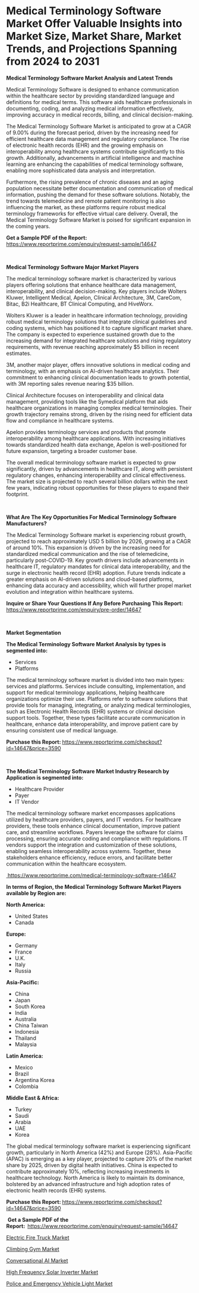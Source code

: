 <p><h1>Medical Terminology Software Market Offer Valuable Insights into Market Size, Market Share, Market Trends, and Projections Spanning from 2024 to 2031</h1></p><p><strong>Medical Terminology Software Market Analysis and Latest Trends</strong></p>
<p><p>Medical Terminology Software is designed to enhance communication within the healthcare sector by providing standardized language and definitions for medical terms. This software aids healthcare professionals in documenting, coding, and analyzing medical information effectively, improving accuracy in medical records, billing, and clinical decision-making. </p><p>The Medical Terminology Software Market is anticipated to grow at a CAGR of 9.00% during the forecast period, driven by the increasing need for efficient healthcare data management and regulatory compliance. The rise of electronic health records (EHR) and the growing emphasis on interoperability among healthcare systems contribute significantly to this growth. Additionally, advancements in artificial intelligence and machine learning are enhancing the capabilities of medical terminology software, enabling more sophisticated data analysis and interpretation. </p><p>Furthermore, the rising prevalence of chronic diseases and an aging population necessitate better documentation and communication of medical information, pushing the demand for these software solutions. Notably, the trend towards telemedicine and remote patient monitoring is also influencing the market, as these platforms require robust medical terminology frameworks for effective virtual care delivery. Overall, the Medical Terminology Software Market is poised for significant expansion in the coming years.</p></p>
<p><strong>Get a Sample PDF of the Report:&nbsp;</strong> <a href="https://www.reportprime.com/enquiry/request-sample/14647?utm_campaign=115&utm_medium=2&utm_source=Github&utm_content=ia&utm_term=29112024&utm_id=medical-terminology-software">https://www.reportprime.com/enquiry/request-sample/14647</a></p>
<p>&nbsp;</p>
<p><strong>Medical Terminology Software Major Market Players</strong></p>
<p><p>The medical terminology software market is characterized by various players offering solutions that enhance healthcare data management, interoperability, and clinical decision-making. Key players include Wolters Kluwer, Intelligent Medical, Apelon, Clinical Architecture, 3M, CareCom, Bitac, B2i Healthcare, BT Clinical Computing, and HiveWorx.</p><p>Wolters Kluwer is a leader in healthcare information technology, providing robust medical terminology solutions that integrate clinical guidelines and coding systems, which has positioned it to capture significant market share. The company is expected to experience sustained growth due to the increasing demand for integrated healthcare solutions and rising regulatory requirements, with revenue reaching approximately $5 billion in recent estimates.</p><p>3M, another major player, offers innovative solutions in medical coding and terminology, with an emphasis on AI-driven healthcare analytics. Their commitment to enhancing clinical documentation leads to growth potential, with 3M reporting sales revenue nearing $35 billion.</p><p>Clinical Architecture focuses on interoperability and clinical data management, providing tools like the Symedical platform that aids healthcare organizations in managing complex medical terminologies. Their growth trajectory remains strong, driven by the rising need for efficient data flow and compliance in healthcare systems.</p><p>Apelon provides terminology services and products that promote interoperability among healthcare applications. With increasing initiatives towards standardized health data exchange, Apelon is well-positioned for future expansion, targeting a broader customer base.</p><p>The overall medical terminology software market is expected to grow significantly, driven by advancements in healthcare IT, along with persistent regulatory changes, enhancing interoperability and clinical effectiveness. The market size is projected to reach several billion dollars within the next few years, indicating robust opportunities for these players to expand their footprint.</p></p>
<p>&nbsp;</p>
<p><strong>What Are The Key Opportunities For Medical Terminology Software Manufacturers?</strong></p>
<p><p>The Medical Terminology Software market is experiencing robust growth, projected to reach approximately USD 5 billion by 2026, growing at a CAGR of around 10%. This expansion is driven by the increasing need for standardized medical communication and the rise of telemedicine, particularly post-COVID-19. Key growth drivers include advancements in healthcare IT, regulatory mandates for clinical data interoperability, and the surge in electronic health record (EHR) adoption. Future trends indicate a greater emphasis on AI-driven solutions and cloud-based platforms, enhancing data accuracy and accessibility, which will further propel market evolution and integration within healthcare systems.</p></p>
<p><strong>Inquire or Share Your Questions If Any Before Purchasing This Report:</strong> <a href="https://www.reportprime.com/enquiry/pre-order/14647?utm_campaign=115&utm_medium=2&utm_source=Github&utm_content=ia&utm_term=29112024&utm_id=medical-terminology-software">https://www.reportprime.com/enquiry/pre-order/14647</a></p>
<p>&nbsp;</p>
<p><strong>Market Segmentation</strong></p>
<p><strong>The Medical Terminology Software Market Analysis by types is segmented into:</strong></p>
<p><ul><li>Services</li><li>Platforms</li></ul></p>
<p><p>The medical terminology software market is divided into two main types: services and platforms. Services include consulting, implementation, and support for medical terminology applications, helping healthcare organizations optimize their use. Platforms refer to software solutions that provide tools for managing, integrating, or analyzing medical terminologies, such as Electronic Health Records (EHR) systems or clinical decision support tools. Together, these types facilitate accurate communication in healthcare, enhance data interoperability, and improve patient care by ensuring consistent use of medical language.</p></p>
<p><strong>Purchase this Report:&nbsp;</strong><a href="https://www.reportprime.com/checkout?id=14647&price=3590&utm_campaign=115&utm_medium=2&utm_source=Github&utm_content=ia&utm_term=29112024&utm_id=medical-terminology-software">https://www.reportprime.com/checkout?id=14647&price=3590</a></p>
<p>&nbsp;</p>
<p><strong>The Medical Terminology Software Market Industry Research by Application is segmented into:</strong></p>
<p><ul><li>Healthcare Provider</li><li>Payer</li><li>IT Vendor</li></ul></p>
<p><p>The medical terminology software market encompasses applications utilized by healthcare providers, payers, and IT vendors. For healthcare providers, these tools enhance clinical documentation, improve patient care, and streamline workflows. Payers leverage the software for claims processing, ensuring accurate coding and compliance with regulations. IT vendors support the integration and customization of these solutions, enabling seamless interoperability across systems. Together, these stakeholders enhance efficiency, reduce errors, and facilitate better communication within the healthcare ecosystem.</p></p>
<p><a href="https://www.reportprime.com/medical-terminology-software-r14647?utm_campaign=115&utm_medium=2&utm_source=Github&utm_content=ia&utm_term=29112024&utm_id=medical-terminology-software">&nbsp;https://www.reportprime.com/medical-terminology-software-r14647</a></p>
<p><strong>In terms of Region, the Medical Terminology Software Market Players available by Region are:</strong></p>
<p>
    <p> <strong> North America: </strong>
        <ul>
            <li>United States</li>
            <li>Canada</li>
        </ul>
        </p> 
    <p> <strong> Europe: </strong>
        <ul>
            <li>Germany</li>
            <li>France</li>
            <li>U.K.</li>
            <li>Italy</li>
            <li>Russia</li>
        </ul>
        </p> 
    <p> <strong> Asia-Pacific: </strong>
        <ul>
            <li>China</li>
            <li>Japan</li>
            <li>South Korea</li>
            <li>India</li>
            <li>Australia</li>
            <li>China Taiwan</li>
            <li>Indonesia</li>
            <li>Thailand</li>
            <li>Malaysia</li>
        </ul>
        </p> 
    <p> <strong> Latin America: </strong>
        <ul>
            <li>Mexico</li>
            <li>Brazil</li>
            <li>Argentina Korea</li>
            <li>Colombia</li>
        </ul>
        </p> 
    <p> <strong> Middle East & Africa: </strong>
        <ul>
            <li>Turkey</li>
            <li>Saudi</li>
            <li>Arabia</li>
            <li>UAE</li>
            <li>Korea</li>
        </ul>
    </p>
    </p>
<p><p>The global medical terminology software market is experiencing significant growth, particularly in North America (42%) and Europe (28%). Asia-Pacific (APAC) is emerging as a key player, projected to capture 20% of the market share by 2025, driven by digital health initiatives. China is expected to contribute approximately 10%, reflecting increasing investments in healthcare technology. North America is likely to maintain its dominance, bolstered by an advanced infrastructure and high adoption rates of electronic health records (EHR) systems.</p></p>
<p><strong>Purchase this Report: </strong><a href="https://www.reportprime.com/checkout?id=14647&price=3590&utm_campaign=115&utm_medium=2&utm_source=Github&utm_content=ia&utm_term=29112024&utm_id=medical-terminology-software">https://www.reportprime.com/checkout?id=14647&price=3590</a></p>
<p>&nbsp;<strong>Get a Sample PDF of the Report:&nbsp;&nbsp;</strong><a href="https://www.reportprime.com/enquiry/request-sample/14647?utm_campaign=115&utm_medium=2&utm_source=Github&utm_content=ia&utm_term=29112024&utm_id=medical-terminology-software">https://www.reportprime.com/enquiry/request-sample/14647</a></p>
<p><strong></strong></p>
<p><p><a href="https://issuu.com/reportprime-2/docs/electric-fire-truck-market-size-2030.pptx?utm_campaign=115&utm_medium=2&utm_source=Github&utm_content=ia&utm_term=29112024&utm_id=medical-terminology-software">Electric Fire Truck Market</a></p><p><a href="https://github.com/ashepherd82/Market-Research-Report-List-6/blob/main/climbing-gym-market.md?utm_campaign=115&utm_medium=2&utm_source=Github&utm_content=ia&utm_term=29112024&utm_id=medical-terminology-software">Climbing Gym Market</a></p><p><a href="https://github.com/JakirUddin651/Market-Research-Report-List-1/blob/main/conversational-ai-market.md?utm_campaign=115&utm_medium=2&utm_source=Github&utm_content=ia&utm_term=29112024&utm_id=medical-terminology-software">Conversational AI Market</a></p><p><a href="https://www.linkedin.com/pulse/high-frequency-solar-inverter-market-ecosystem-competitive-wmnie?utm_campaign=115&utm_medium=2&utm_source=Github&utm_content=ia&utm_term=29112024&utm_id=medical-terminology-software">High Frequency Solar Inverter Market</a></p><p><a href="https://issuu.com/reportprime-2/docs/police-and-emergency-vehicle-light-market-size-203?utm_campaign=115&utm_medium=2&utm_source=Github&utm_content=ia&utm_term=29112024&utm_id=medical-terminology-software">Police and Emergency Vehicle Light Market</a></p></p>